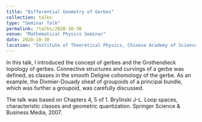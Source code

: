 ```yaml
---
title: "Differential Geometry of Gerbes"
collection: talks
type: "Seminar Talk"
permalink: /talks/2020-10-30
venue: "Mathematical Physics Seminar"
date: 2020-10-30
location: "Institute of Theoretical Physics, Chinese Academy of Sciences, Beijing"
---
```


In this talk, I introduced the concept of gerbes and the Grothendieck topology of gerbes. Connective structures and curvings of a gerbe was defined, as classes in the smooth Deligne cohomology of the gerbe. As an example, the Dixmier-Douady sheaf of groupoids of a principal bundle, which was further a groupoid,  was carefully discussed. 

The talk was based on Chapters 4, 5 of 1. Brylinski J-L. Loop spaces, characteristic classes and geometric quantization. Springer Science & Business Media, 2007. 
